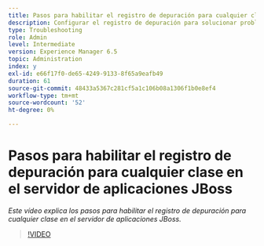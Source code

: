 ```yaml
---
title: Pasos para habilitar el registro de depuración para cualquier clase en el servidor de aplicaciones JBoss
description: Configurar el registro de depuración para solucionar problemas relacionados con el servidor de aplicaciones JBoss
type: Troubleshooting
role: Admin
level: Intermediate
version: Experience Manager 6.5
topic: Administration
index: y
exl-id: e66f17f0-de65-4249-9133-8f65a9eafb49
duration: 61
source-git-commit: 48433a5367c281cf5a1c106b08a1306f1b0e8ef4
workflow-type: tm+mt
source-wordcount: '52'
ht-degree: 0%

---
```


# Pasos para habilitar el registro de depuración para cualquier clase en el servidor de aplicaciones JBoss

*Este vídeo explica los pasos para habilitar el registro de depuración para cualquier clase en el servidor de aplicaciones JBoss.*

>[!VIDEO](https://video.tv.adobe.com/v/335522?quality=12&learn=on)
